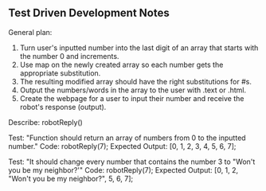Test Driven Development Notes
---------------------------------
General plan: 
1. Turn user's inputted number into the last digit of an array that starts with the number 0 and increments. 
2. Use map on the newly created array so each number gets the appropriate substitution.
3. The resulting modified array should have the right substitutions for #s. 
4. Output the numbers/words in the array to the user with .text or .html. 
5. Create the webpage for a user to input their number and receive the robot's response (output). 


Describe: robotReply()

Test: "Function should return an array of numbers from 0 to the inputted number."
Code: robotReply(7);
Expected Output: [0, 1, 2, 3, 4, 5, 6, 7];

Test: "It should change every number that contains the number 3 to "Won't you be my neighbor?'"
Code: robotReply(7);
Expected Output: [0, 1, 2, "Won't you be my neighbor?", 5, 6, 7];


